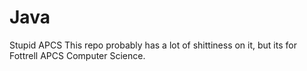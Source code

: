 # Java
Stupid APCS
This repo probably has a lot of shittiness on it, but its for Fottrell APCS Computer Science.
